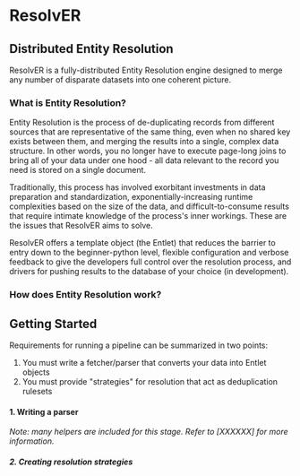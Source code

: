 # ResolvER
## Distributed Entity Resolution
ResolvER is a fully-distributed Entity Resolution engine designed to merge any number of disparate 
datasets into one coherent picture.

### What is Entity Resolution?
Entity Resolution is the process of de-duplicating records from different sources that are representative 
of the same thing, even when no shared key exists between them, and merging the results into a single, 
complex data structure. In other words, you no longer have to execute page-long joins to bring all of your
data under one hood - all data relevant to the record you need is stored on a single document.

Traditionally, this process has involved exorbitant investments in data preparation and standardization, 
exponentially-increasing runtime complexities based on the size of the data, and difficult-to-consume
results that require intimate knowledge of the process's inner workings. These are the issues that ResolvER
aims to solve.

ResolvER offers a template object (the Entlet) that reduces the barrier to entry down to the beginner-python 
level, flexible configuration and verbose feedback to give the developers full control over the 
resolution process, and drivers for pushing results to the database of your choice (in development).

### How does Entity Resolution work?


## Getting Started
Requirements for running a pipeline can be summarized in two points:
1. You must write a fetcher/parser that converts your data into Entlet objects
2. You must provide "strategies" for resolution that act as deduplication rulesets

#### 1. Writing a parser
<i>Note: many helpers are included for this stage. Refer to [XXXXXX] for more information.


#### 2. Creating resolution strategies


